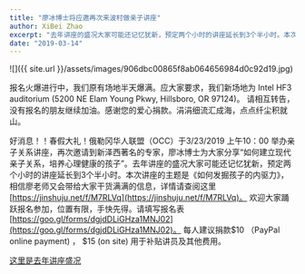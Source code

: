 ```yaml
---
title: "廖冰博士将应邀再次来波村做亲子讲座"
author: XiBei Zhao
excerpt: "去年讲座的盛况大家可能还记忆犹新，预定两个小时的讲座延长到3个半小时。本次讲座的主题是《如何发掘孩子的内驱力》，相信廖老师又会带给大家干货满满的信息。"
date: "2019-03-14"
---
```


![]({{ site.url }}/assets/images/906dbc00865f8ab064656984d0c92d19.jpg)

报名火爆进行中，我们原有场地半天爆满。应大家要求，我们新场地为 Intel HF3 auditorium (5200 NE Elam Young Pkwy, Hillsboro, OR 97124)。 请相互转告，没有报名的朋友继续加油。感谢您的爱心捐款。涓涓细流汇成海，点点纤尘积就山。

好消息！！春假大礼！俄勒冈华人联盟（OCC）于3/23/2019 上午10：00 举办亲子关系讲座，再次邀请到新泽西著名的专家，廖冰博士为大家分享“如何建立现代亲子关系，培养心理健康的孩子”。去年讲座的盛况大家可能还记忆犹新，预定两个小时的讲座延长到3个半小时。本次讲座的主题是《如何发掘孩子的内驱力》，相信廖老师又会带给大家干货满满的信息，详情请查阅这里 [https://jinshuju.net/f/M7RLVq](https://jinshuju.net/f/M7RLVq)。 欢迎大家踊跃报名参加，位置有限，手快先得。请填写报名表 [https://goo.gl/forms/dgjdDLiGHza1MNJ02](https://goo.gl/forms/dgjdDLiGHza1MNJ02)。 每人建议捐款$10 （PayPal online payment) ， $15 (on site) 用于补贴讲员及其他费用。

[这里是去年讲座盛况](http://pdxchinese.org/liao-bing-seminar-2018/)
